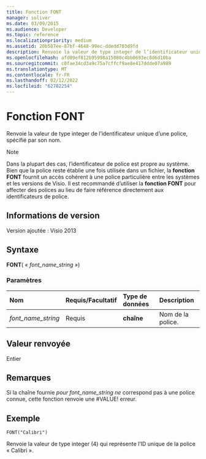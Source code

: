 ```yaml
---
title: Fonction FONT
manager: soliver
ms.date: 03/09/2015
ms.audience: Developer
ms.topic: reference
ms.localizationpriority: medium
ms.assetid: 20b587ee-87bf-4648-99ec-ddedd703d9fd
description: Renvoie la valeur de type integer de l’identificateur unique d’une police, spécifié par son nom.
ms.openlocfilehash: afd09ef812b95998a15080c4bb0693ec8d6d10ba
ms.sourcegitcommit: c0fae34cd3a9c75a7cffcf9ae8e417ddde07a989
ms.translationtype: MT
ms.contentlocale: fr-FR
ms.lasthandoff: 02/12/2022
ms.locfileid: "62782254"
---
```

# <a name="font-function"></a>Fonction FONT

Renvoie la valeur de type integer de l’identificateur unique d’une police, spécifié par son nom.
  
> [!NOTE]
> Dans la plupart des cas, l’identificateur de police est propre au système. Bien que la police reste établie une fois utilisée dans un fichier, la **fonction FONT** fournit un accès cohérent à une police particulière entre les systèmes et les versions de Visio. Il est recommandé d’utiliser la **fonction FONT** pour affecter des polices au lieu de faire référence directement aux identificateurs de police. 
  
## <a name="version-information"></a>Informations de version

Version ajoutée : Visio 2013
 
  
## <a name="syntax"></a>Syntaxe

 **FONT**( _« font_name_string »_)
  
### <a name="parameters"></a>Paramètres

|**Nom**|**Requis/Facultatif**|**Type de données**|**Description**|
|:-----|:-----|:-----|:-----|
| _font_name_string_ <br/> |Requis  <br/> |**chaîne** <br/> |Nom de la police. |
   
## <a name="return-value"></a>Valeur renvoyée

Entier
  
## <a name="remarks"></a>Remarques

Si la chaîne fournie  *pour font_name_string ne*  correspond pas à une police connue, cette fonction renvoie une #VALUE! erreur. 
  
## <a name="example"></a>Exemple

 `FONT("Calibri")`
  
Renvoie la valeur de type integer (4) qui représente l’ID unique de la police « Calibri ».
  

